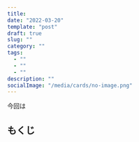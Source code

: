 ```yaml
---
title: 
date: "2022-03-20"
template: "post"
draft: true
slug: ""
category: ""
tags:
  - ""
  - ""
  - ""
description: ""
socialImage: "/media/cards/no-image.png"
---
```


今回は

<!-- omit in toc -->

## もくじ
